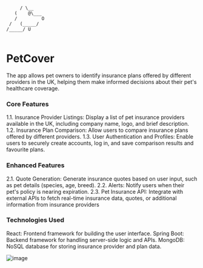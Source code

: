 ```

     / \__
   (    @\___
   /         O
 /   (_____/
/_____/ U


```


# PetCover

The app allows pet owners to identify insurance plans offered by different providers in the UK, helping them make informed decisions about their pet's healthcare coverage.

### Core Features
  1.1.	Insurance Provider Listings: Display a list of pet insurance providers available in the UK, including company name, logo, and brief description.
  1.2.	Insurance Plan Comparison: Allow users to compare insurance plans offered by different providers.
  1.3.	User Authentication and Profiles: Enable users to securely create accounts, log in, and save comparison results and favourite plans.
  
### Enhanced Features
2.1.	Quote Generation: Generate insurance quotes based on user input, such as pet details (species, age, breed).
2.2.	Alerts: Notify users when their pet's policy is nearing expiration.
2.3.	Pet Insurance API: Integrate with external APIs to fetch real-time insurance data, quotes, or additional information from insurance providers

### Technologies Used
React: Frontend framework for building the user interface.
Spring Boot: Backend framework for handling server-side logic and APIs.
MongoDB: NoSQL database for storing insurance provider and plan data.

![image](https://github.com/Cristina-Pat/pet-cover/assets/72979214/46af1974-27f5-4708-b937-6089db0e8df0)

